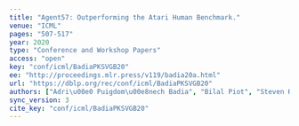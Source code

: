 ```yaml
---
title: "Agent57: Outperforming the Atari Human Benchmark."
venue: "ICML"
pages: "507-517"
year: 2020
type: "Conference and Workshop Papers"
access: "open"
key: "conf/icml/BadiaPKSVGB20"
ee: "http://proceedings.mlr.press/v119/badia20a.html"
url: "https://dblp.org/rec/conf/icml/BadiaPKSVGB20"
authors: ["Adri\u00e0 Puigdom\u00e8nech Badia", "Bilal Piot", "Steven Kapturowski", "Pablo Sprechmann", "Alex Vitvitskyi", "Zhaohan Daniel Guo", "Charles Blundell"]
sync_version: 3
cite_key: "conf/icml/BadiaPKSVGB20"
---
```

